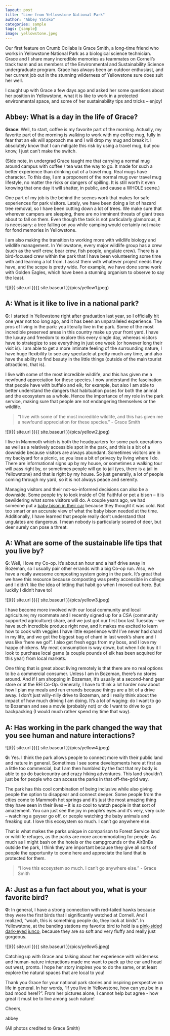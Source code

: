 ```yaml
---
layout: post
title: "Live from Yellowstone National Park"
author: "Abbey Yatsko"
categories: sample
tags: [sample]
image: yellowstone.jpeg
---
```


Our first feature on Crumb Collabs is Grace Smith, a long-time friend who works in Yellowstone National Park as a biological science technician. Grace and I share many incredible memories as teammates on Cornell’s track team and as members of the Environmental and Sustainability Science undergraduate program. Grace has always been an outdoor enthusiast, and her current job out in the stunning wilderness of Yellowstone sure does suit her well.

I caught up with Grace a few days ago and asked her some questions about her position in Yellowstone, what it is like to work in a protected environmental space, and some of her sustainability tips and tricks – enjoy!

## **Abbey: What is a day in the life of Grace?**

**Grace**: Well, to start, coffee is my favorite part of the morning. Actually, my favorite part of the morning is walking to work with my coffee mug, fully in fear that an elk will approach me and I will drop my mug and break it. I absolutely know that I can mitigate this risk by using a travel mug, but you know, I just can’t make the switch.

(Side note, in undergrad Grace taught me that carrying a normal mug around campus with coffee / tea was the way to go. It made for such a better experience than drinking out of a travel mug. Real mugs have character. To this day, I am a proponent of the normal mug over travel mug lifestyle, no matter the risks or dangers of spilling. It is still worth it even knowing that one day it will shatter, in public, and cause a WHOLE scene.)

One part of my job is the behind the scenes work that makes for safe experiences for park visitors. Lately, we have been doing a lot of hazard tree removal, so I have been cutting down a lot of trees. We make sure that wherever campers are sleeping, there are no imminent threats of giant trees about to fall on them. Even though the task is not particularly glamorous, it is necessary: a tree falling on you while camping would certainly not make for fond memories in Yellowstone.

I am also making the transition to working more with wildlife biology and wildlife management. In Yellowstone, every major wildlife group has a crew (such as the wolf crew, bear crew, fish people, ungulate crew). There is a bird-focused crew within the park that I have been volunteering some time with and learning a lot from. I assist them with whatever project needs they have, and the scope is pretty wide. For example, we have done some work with Golden Eagles, which have been a stunning organism to observe to say the least.

![]({{ site.url }}{{ site.baseurl }}/pics/yellow1.jpeg)

## **A: What is it like to live in a national park?**

**G**: I started in Yellowstone right after graduation last year, so I officially hit one year not too long ago, and it has been an unparalleled experience. The pros of living in the park: you literally live in the park. Some of the most incredible preserved areas in this country make up your front yard. I have the luxury and freedom to explore this every single day, whereas visitors have to strategize to see everything in just one week (or however long their visit is). I am able to get a more intimate feeling of the surrounding nature, I have huge flexibility to see any spectacle at pretty much any time, and also have the ability to find beauty in the little things (outside of the main tourist attractions, that is).

I live with some of the most incredible wildlife, and this has given me a newfound appreciation for these species. I now understand the fascination that people have with buffalo and elk, for example, but also I am able to better understand the dangers that habituation poses for both the animal and the ecosystem as a whole. Hence the importance of my role in the park service, making sure that people are not endangering themselves or the wildlife.

> “I live with some of the most incredible wildlife, and this has given me a newfound appreciation for these species.” - Grace Smith 

![]({{ site.url }}{{ site.baseurl }}/pics/yellow2.jpeg)

I live in Mammoth which is both the headquarters for some park operations as well as a relatively accessible spot in the park, and this is a bit of a downside because visitors are always abundant. Sometimes visitors are in my backyard for a picnic, so you lose a bit of privacy by living where I do. There are informational signs up by my house, or sometimes a walking tour will pass right by, or sometimes people will go to jail (yes, there is a jail in Yellowstone) and that is right by my house. So just generally, a lot of people coming through my yard, so it is not always peace and serenity.

Managing visitors and their not-so-informed decisions can also be a downside. Some people try to look inside of Old Faithful or pet a bison – it is bewildering what some visitors will do. A couple years ago, we had someone put a [baby bison in their car](https://billingsgazette.com/news/state-and-regional/montana/man-who-put-yellowstone-bison-calf-in-suv-gets-probation/article_974ced2b-e323-5ba5-a9c5-ce2a2dc70848.html) because they thought it was cold. Not too smart or an accurate view of what the baby bison needed at the time. Additionally, I have learned that people really don’t understand that ungulates are dangerous. I mean nobody is particularly scared of deer, but deer surely can pose a threat.

## **A: What are some of the sustainable life tips that you live by?**

**G**: Well, I love my Co-op. It’s about an hour and a half drive away in Bozeman, so I usually pair other errands with a big Co-op run. Also, we have a really awesome composting system going in the park. It’s great that we have this resource because composting was pretty accessible in college and I didn’t like the idea of letting that habit go when I moved out here. But luckily I didn’t have to! 

![]({{ site.url }}{{ site.baseurl }}/pics/yellow3.jpeg)

I have become more involved with our local community and local agriculture; my roommate and I recently signed up for a CSA (community supported agriculture) share, and we just got our first box last Tuesday – we have such incredible produce right now, and it makes me excited to learn how to cook with veggies I have little experience with! I’ve never had chard in my life, and we got the biggest bag of chard in last week’s share and I was like “here we go!”. I also get fresh eggs from my boss, and I love my happy chickens. My meat consumption is way down, but when I do buy it I look to purchase local game (a couple pounds of elk has been acquired for this year) from local markets.

One thing that is great about living remotely is that there are no real options to be a commercial consumer. Unless I am in Bozeman, there’s no stores around. And if I am shopping in Bozeman, it’s usually at a second-hand gear store or at the REI Co-Op. Generally, I have to think a lot harder now about how I plan my meals and run errands because things are a bit of a drive away. I don’t just willy-nilly drive to Bozeman, and I really think about the impact of how much driving I am doing. It’s a lot of waging: do I want to go to Bozeman and see a movie (probably not) or do I want to drive to go backpacking (I would much rather spend my time that way).

## **A: Has working in the park changed the way that you see human and nature interactions?**

![]({{ site.url }}{{ site.baseurl }}/pics/yellow4.jpeg)

**G**: Yes. I think the park allows people to connect more with their public land and nature in general. Sometimes I see some developments here at first as a little too commercial, but I am then humbled by the fact that my body is able to go do backcountry and crazy hiking adventures. This land shouldn’t just be for people who can access the parks in that off-the-grid way.

The park has this cool combination of being inclusive while also giving people the option to disappear and connect deeper. Some people from the cities come to Mammoth hot springs and it’s just the most amazing thing they have seen in their lives – it is so cool to watch people in that sort of amazement. You can just see the joy in people’s eyes and it’s very, very cute – watching a geyser go off, or people watching the baby animals and freaking out. I love this ecosystem so much. I can’t go anywhere else.

That is what makes the parks unique in comparison to Forest Service land or wildlife refuges, as the parks are more accommodating for people. As much as I might bash on the hotels or the campgrounds or the AirBnBs outside the park, I think they are important because they give all sorts of people the opportunity to come here and appreciate the land that is protected for them.

> “I love this ecosystem so much. I can’t go anywhere else.” - Grace Smith

## **A: Just as a fun fact about you, what is your favorite bird?**

**G**: In general, I have a strong connection with red-tailed hawks because they were the first birds that I significantly watched at Cornell. And I realized, “woah, this is something people do, they look at birds”. In Yellowstone, at the banding stations my favorite bird to hold is a [pink-sided dark-eyed junco](https://www.allaboutbirds.org/guide/Dark-eyed_Junco/media-browser/66115751), because they are so soft and very fluffy and really just gorgeous.

![]({{ site.url }}{{ site.baseurl }}/pics/yellow5.jpeg)

Catching up with Grace and talking about her experience with wilderness and human-nature interactions made me want to pack up the car and head out west, pronto. I hope her story inspires you to do the same, or at least explore the natural spaces that are local to you! 

Thank you Grace for your national park stories and inspiring perspective on life in general. In her words, “if you live in Yellowstone, how can you be in a bad mood here!?”. From her pictures alone, I cannot help but agree - how great it must be to live among such nature!

Cheers, 

abbey 

(All photos credited to Grace Smith)
